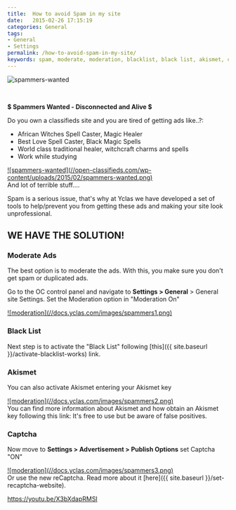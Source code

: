 ```yaml
---
title:  How to avoid Spam in my site
date:   2015-02-26 17:15:19
categories: General
tags: 
- General
- Settings
permalink: /how-to-avoid-spam-in-my-site/
keywords: spam, moderate, moderation, blacklist, black list, akismet, captcha
---
```

![spammers-wanted](//open-classifieds.com/wp-content/uploads/2015/02/hate-spam.png) 

<br>

**$ Spammers Wanted - Disconnected and Alive $**

Do you own a classifieds site and you are tired of getting ads like..?: 

* African Witches Spell Caster, Magic Healer
* Best Love Spell Caster, Black Magic Spells
* World class traditional healer, witchcraft charms and spells
* Work while studying

<a href="//open-classifieds.com/wp-content/uploads/2015/02/spammers-wanted.png" class="thumbnail gallery-item" data-gallery>
![spammers-wanted](//open-classifieds.com/wp-content/uploads/2015/02/spammers-wanted.png) 
</a>

<br>
And lot of terrible stuff.... 

Spam is a serious issue, that's why at Yclas we have developed a set of tools to help/prevent you from getting these ads and making your site look unprofessional.

## WE HAVE THE SOLUTION!

### Moderate Ads

The best option is to moderate the ads. With this, you make sure you don't get spam or duplicated ads. 

Go to the OC control panel and navigate to **Settings > General** > General site Settings. Set the Moderation option in "Moderation On"

<a href="//docs.yclas.com/images/spammers1.png" class="thumbnail gallery-item" data-gallery>
![moderation](//docs.yclas.com/images/spammers1.png)
</a>


### Black List


Next step is to activate the "Black List" following [this]({{ site.baseurl }}/activate-blacklist-works) link.


### Akismet


You can also activate Akismet entering your Akismet key

<a href="//docs.yclas.com/images/spammers2.png" class="thumbnail gallery-item" data-gallery>
![moderation](//docs.yclas.com/images/spammers2.png)
</a>

<br>
You can find more information about Akismet and how obtain an Akismet key following this link: <https://akismet.com/> 
It's free to use but be aware of false positives.


### Captcha


Now move to **Settings > Advertisement > Publish Options** set Captcha "ON" 

<a href="//docs.yclas.com/images/spammers3.png" class="thumbnail gallery-item" data-gallery>
![moderation](//docs.yclas.com/images/spammers3.png)
</a>

<br>
Or use the new reCaptcha. Read more about it [here]({{ site.baseurl }}/set-recaptcha-website).

https://youtu.be/X3bXdapRMSI 

